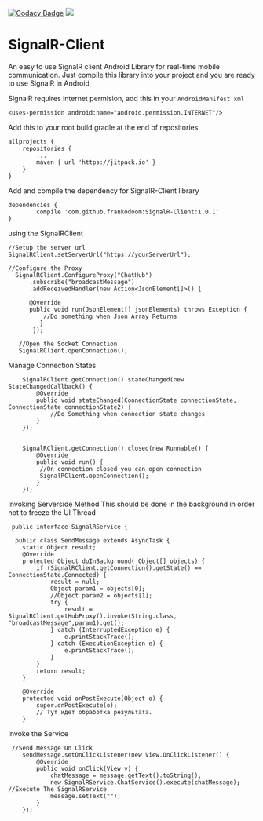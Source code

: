 
[![Codacy Badge](https://api.codacy.com/project/badge/Grade/2a6d1b427f474b168240289fa4bcb3ea)](https://www.codacy.com/app/frankodoom/SignalR-Client?utm_source=github.com&utm_medium=referral&utm_content=frankodoom/SignalR-Client&utm_campaign=badger)
[![](https://jitpack.io/v/frankodoom/SignalR-Client.svg)](https://jitpack.io/#frankodoom/SignalR-Client)
# SignalR-Client

An easy to use SignalR client Android Library for real-time mobile communication. Just compile this library into your project
and you are ready to use SignalR in Android

SignalR requires internet permision, add this in your  `AndroidManifest.xml `

 `<uses-permission android:name="android.permission.INTERNET"/> `

Add this to your root build.gradle at the end of repositories

	allprojects {
		repositories {
			...
			maven { url 'https://jitpack.io' }
		}
	}
  
  Add and compile the dependency for SignalR-Client library
  
  	dependencies {
	        compile 'com.github.frankodoom:SignalR-Client:1.0.1'
	}
 
 using the SignalRClient
    
    //Setup the server url 
    SignalRClient.setServerUrl("https://yourServerUrl");
    
    //Configure the Proxy    
      SignalRClient.ConfigureProxy("ChatHub")
          .subscribe("broadcastMessage")
          .addReceivedHandler(new Action<JsonElement[]>() {
          
          @Override
          public void run(JsonElement[] jsonElements) throws Exception {
              //Do something when Json Array Returns
             }
           });
           
       //Open the Socket Connection    
       SignalRClient.openConnection(); 
       

   Manage Connection States


        SignalRClient.getConnection().stateChanged(new StateChangedCallback() {
            @Override
            public void stateChanged(ConnectionState connectionState, ConnectionState connectionState2) {
                //Do Something when connection state changes
            }
        });


        SignalRClient.getConnection().closed(new Runnable() {
            @Override
            public void run() {
             //On connection closed you can open connection
             SignalRClient.openConnection();
            }
        });


Invoking Serverside Method
 This should be done in the background in order not to freeze the UI Thread
     
     public interface SignalRService {
      
      public class SendMessage extends AsyncTask {
        static Object result;
        @Override
        protected Object doInBackground( Object[] objects) {
            if (SignalRClient.getConnection().getState() == ConnectionState.Connected) {
                result = null;
                Object param1 = objects[0];
                //Object param2 = objects[1];
                try {
                    result = SignalRClient.getHubProxy().invoke(String.class, "broadcastMessage",param1).get();
                } catch (InterruptedException e) {
                    e.printStackTrace();
                } catch (ExecutionException e) {
                    e.printStackTrace();
                }
            }
            return result;
        }

        @Override
        protected void onPostExecute(Object o) {
            super.onPostExecute(o);
            // Тут идет обработка результата.
        }`


Invoke the Service	
   
     //Send Message On Click
        sendMessage.setOnClickListener(new View.OnClickListener() {
            @Override
            public void onClick(View v) {
                chatMessage = message.getText().toString();
                new SignalRService.ChatService().execute(chatMessage); //Execute The SignalRService
                message.setText("");
            }
        });
